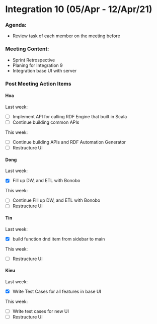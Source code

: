 # Integration 10 (05/Apr - 12/Apr/21)

### Agenda:

- Review task of each member on the meeting before

### Meeting Content:

- Sprint Retrospective
- Planing for Integration 9
- Integration base UI with server

### Post Meeting Action Items

#### Hoa

Last week:

- [ ] Implement API for calling RDF Engine that built in Scala
- [ ] Continue building common APIs

This week:

- [ ] Continue building APIs and RDF Automation Generator
- [ ] Restructure UI

#### Dong

Last week:

- [x] Fill up DW, and ETL with Bonobo

This week:

- [ ] Continue Fill up DW, and ETL with Bonobo
- [ ] Restructure UI

#### Tin

Last week:

- [x] build function dnd item from sidebar to main

This week:

- [ ] Restructure UI

#### Kieu

Last week:

- [x] Write Test Cases for all features in base UI

This week:

- [ ] Write test cases for new UI
- [ ] Restructure UI
